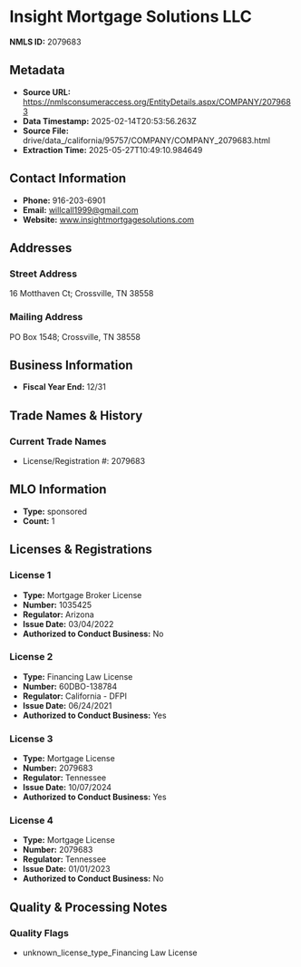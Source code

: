 # Insight Mortgage Solutions LLC

**NMLS ID:** 2079683

## Metadata
- **Source URL:** https://nmlsconsumeraccess.org/EntityDetails.aspx/COMPANY/2079683
- **Data Timestamp:** 2025-02-14T20:53:56.263Z
- **Source File:** drive/data_/california/95757/COMPANY/COMPANY_2079683.html
- **Extraction Time:** 2025-05-27T10:49:10.984649

## Contact Information
- **Phone:** 916-203-6901
- **Email:** willcall1999@gmail.com
- **Website:** www.insightmortgagesolutions.com

## Addresses
### Street Address
16 Motthaven Ct; Crossville, TN 38558

### Mailing Address
PO Box 1548; Crossville, TN 38558

## Business Information
- **Fiscal Year End:** 12/31

## Trade Names & History
### Current Trade Names
- License/Registration #: 2079683

## MLO Information
- **Type:** sponsored
- **Count:** 1

## Licenses & Registrations

### License 1
- **Type:** Mortgage Broker License
- **Number:** 1035425
- **Regulator:** Arizona
- **Issue Date:** 03/04/2022
- **Authorized to Conduct Business:** No

### License 2
- **Type:** Financing Law License
- **Number:** 60DBO-138784
- **Regulator:** California - DFPI
- **Issue Date:** 06/24/2021
- **Authorized to Conduct Business:** Yes

### License 3
- **Type:** Mortgage License
- **Number:** 2079683
- **Regulator:** Tennessee
- **Issue Date:** 10/07/2024
- **Authorized to Conduct Business:** Yes

### License 4
- **Type:** Mortgage License
- **Number:** 2079683
- **Regulator:** Tennessee
- **Issue Date:** 01/01/2023
- **Authorized to Conduct Business:** No

## Quality & Processing Notes
### Quality Flags
- unknown_license_type_Financing Law License
